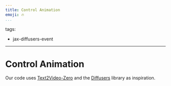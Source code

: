 ```yaml
---
title: Control Animation
emoji: 🔥
...
```

tags:
- jax-diffusers-event
---

# Control Animation

Our code uses [Text2Video-Zero](https://github.com/Picsart-AI-Research/Text2Video-Zero) and the [Diffusers](https://github.com/huggingface/diffusers) library as inspiration.